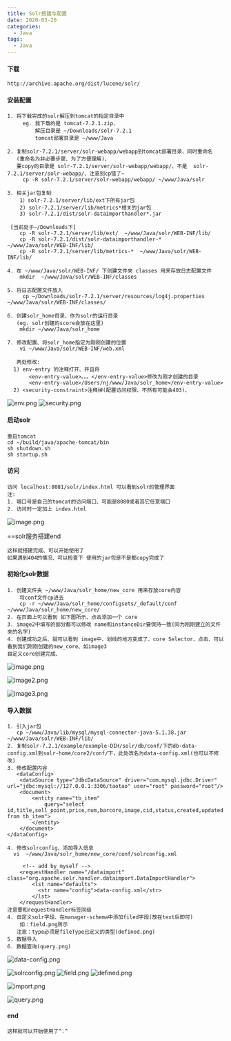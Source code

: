 ```yaml
---
title: Solr搭建与配置
date: 2020-03-20
categories:
  - Java
tags:
  - Java
---
```

#### 下载
```
http://archive.apache.org/dist/lucene/solr/
```

#### 安装配置
```
1. 将下载完成的solr解压到tomcat的指定目录中
     eg. 我下载的是 tomcat-7.2.1.zip、
         解压目录是 ~/Downloads/solr-7.2.1
         tomcat部署目录是 ~/www/Java

2. 复制solr-7.2.1/server/solr-webapp/webapp到tomcat部署目录、同时重命名
   (重命名为非必要步骤、为了方便理解)、
   要copy的目录是 solr-7.2.1/server/solr-webapp/webapp/、不是  solr-7.2.1/server/solr-webapp/、注意别cp错了~
     cp -R solr-7.2.1/server/solr-webapp/webapp/ ~/www/Java/solr

3. 相关jar包复制
    1）solr-7.2.1/server/lib/ext下所有jar包
    2) solr-7.2.1/server/lib/metrics*相关的jar包
    3) solr-7.2.1/dist/solr-dataimporthandler*.jar
 
 [当前处于~/Downloads下]
    cp -R solr-7.2.1/server/lib/ext/  ~/www/Java/solr/WEB-INF/lib/
    cp -R solr-7.2.1/dist/solr-dataimporthandler-*  ~/www/Java/solr/WEB-INF/lib/
    cp -R solr-7.2.1/server/lib/metrics-*  ~/www/Java/solr/WEB-INF/lib/

4. 在 ~/www/Java/solr/WEB-INF/ 下创建文件夹 classes 用来存放日志配置文件
    mkdir  ~/www/Java/solr/WEB-INF/classes 
  
5. 将日志配置文件放入
     cp ~/Downloads/solr-7.2.1/server/resources/log4j.properties ~/www/Java/solr/WEB-INF/classes/

6. 创建solr_home目录、作为solr的运行目录
   (eg. solr创建的score会放在这里)
    mkdir ~/www/Java/solr_home
    
7. 修改配置、将solr_home指定为刚刚创建的位置
    vi ~/www/Java/solr/WEB-INF/web.xml 

   两处修改:
  1) env-entry 的注释打开、并且将
       <env-entry-value>。。。</env-entry-value>修改为刚才创建的目录
       <env-entry-value>/Users/nj/www/Java/solr_home</env-entry-value>
  2) <security-constraint>注释掉(配置访问权限、不然有可能会403)、 

```
![env.png](https://upload-images.jianshu.io/upload_images/14027542-6ff0528121e02f7a.png?imageMogr2/auto-orient/strip%7CimageView2/2/w/1240)
![security.png](https://upload-images.jianshu.io/upload_images/14027542-5eb1ffc4a8d226f1.png?imageMogr2/auto-orient/strip%7CimageView2/2/w/1240)

#### 启动solr
```
重启tomcat
cd ~/build/java/apache-tomcat/bin
sh shutdown.sh
sh startup.sh
```

#### 访问
```
访问 localhost:8081/solr/index.html 可以看到solr的管理界面
注:
1. 端口号是自己的tomcat的访问端口、可能是8080或者其它任意端口
2. 访问时一定加上 index.html
```
![image.png](https://upload-images.jianshu.io/upload_images/14027542-44dc0994227bfdc4.png?imageMogr2/auto-orient/strip%7CimageView2/2/w/1240)

==solr服务搭建end
```
这样就搭建完成、可以开始使用了
如果遇到404的情况、可以检查下 使用的jar包是不是都copy完成了
```

#### 初始化solr数据
```
1. 创建文件夹 ~/www/Java/solr_home/new_core 用来存放core内容
    将conf文件cp进去
    cp -r ~/www/Java/solr_home/configsets/_default/conf ~/www/Java/solr_home/new_core/
2. 在页面上可以看到 如下图所示、点击添加一个 core
3. image2中填写的部分都可以修改 name和instanceDir要保持一致(同为刚刚建立的文件夹的名字)
4. 创建成功之后、就可以看到 image中、划线的地方变成了、core Selector、点击、可以看到我们刚刚创建的new_core、如image3
自定义core创建完成、
```
![image.png](https://upload-images.jianshu.io/upload_images/14027542-db08b19d9c30d8c7.png?imageMogr2/auto-orient/strip%7CimageView2/2/w/1240)

![image2.png](https://upload-images.jianshu.io/upload_images/14027542-dd02545058169919.png?imageMogr2/auto-orient/strip%7CimageView2/2/w/1240)

![image3.png](https://upload-images.jianshu.io/upload_images/14027542-87109e2aadbef028.png?imageMogr2/auto-orient/strip%7CimageView2/2/w/1240)

#### 导入数据
```
1. 引入jar包
   cp ~/www/Java/lib/mysql/mysql-connector-java-5.1.38.jar ~/www/Java/solr/WEB-INF/lib/
2. 复制solr-7.2.1/example/example-DIH/solr/db/conf/下的db-data-config.xml到solr-home/core2/conf/下，此处改名为data-config.xml(也可以不修改)
3. 修改配置内容
   <dataConfig>
    <dataSource type="JdbcDataSource" driver="com.mysql.jdbc.Driver" url="jdbc:mysql://127.0.0.1:3306/taotao" user="root" password="root"/>
    <document>
        <entity name="tb_item" 
            query="select id,title,sell_point,price,num,barcore,image,cid,status,created,updated from tb_item">
        </entity>
    </document>
</dataConfig>

4. 修改solrconfig、添加导入信息
  vi  ~/www/Java/solr_home/new_core/conf/solrconfig.xml

     <!-- add by myself -->
    <requestHandler name="/dataimport" class="org.apache.solr.handler.dataimport.DataImportHandler">
        <lst name="defaults">
          <str name="config">data-config.xml</str>
        </lst>
    </requestHandler>
注意要和requestHandler标签同级
4. 自定义solr字段、在manager-schema中添加filed字段(放在text后即可)
    如：field.png所示
   注意：type必须是fileType已定义的类型(defined.png)
5. 数据导入
6. 数据查询(query.png)
```
![data-config.png](https://upload-images.jianshu.io/upload_images/14027542-b36efbd2eea2cb82.png?imageMogr2/auto-orient/strip%7CimageView2/2/w/1240)

![solrconfig.png](https://upload-images.jianshu.io/upload_images/14027542-ac54aea06f0bd371.png?imageMogr2/auto-orient/strip%7CimageView2/2/w/1240)
![field.png](https://upload-images.jianshu.io/upload_images/14027542-13915d20a978490d.png?imageMogr2/auto-orient/strip%7CimageView2/2/w/1240)
![defined.png](https://upload-images.jianshu.io/upload_images/14027542-832f12d71e6bf66d.png?imageMogr2/auto-orient/strip%7CimageView2/2/w/1240)

![import.png](https://upload-images.jianshu.io/upload_images/14027542-324870b92233d0fe.png?imageMogr2/auto-orient/strip%7CimageView2/2/w/1240)

![query.png](https://upload-images.jianshu.io/upload_images/14027542-2290be0f85dba4b1.png?imageMogr2/auto-orient/strip%7CimageView2/2/w/1240)


#### end
```
这样就可以开始使用了^.^
```
